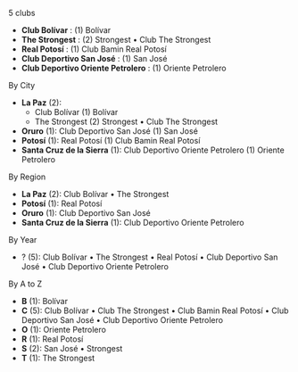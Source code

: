 5 clubs

- **Club Bolívar** : (1) Bolívar
- **The Strongest** : (2) Strongest • Club The Strongest
- **Real Potosí** : (1) Club Bamin Real Potosí
- **Club Deportivo San José** : (1) San José
- **Club Deportivo Oriente Petrolero** : (1) Oriente Petrolero




By City

- **La Paz** (2): 
  - Club Bolívar  (1) Bolívar
  - The Strongest  (2) Strongest • Club The Strongest
- **Oruro** (1): Club Deportivo San José  (1) San José
- **Potosí** (1): Real Potosí  (1) Club Bamin Real Potosí
- **Santa Cruz de la Sierra** (1): Club Deportivo Oriente Petrolero  (1) Oriente Petrolero




By Region

- **La Paz** (2):   Club Bolívar • The Strongest
- **Potosí** (1):   Real Potosí
- **Oruro** (1):   Club Deportivo San José
- **Santa Cruz de la Sierra** (1):   Club Deportivo Oriente Petrolero




By Year

- ? (5):   Club Bolívar • The Strongest • Real Potosí • Club Deportivo San José • Club Deportivo Oriente Petrolero






By A to Z

- **B** (1): Bolívar
- **C** (5): Club Bolívar • Club The Strongest • Club Bamin Real Potosí • Club Deportivo San José • Club Deportivo Oriente Petrolero
- **O** (1): Oriente Petrolero
- **R** (1): Real Potosí
- **S** (2): San José • Strongest
- **T** (1): The Strongest




